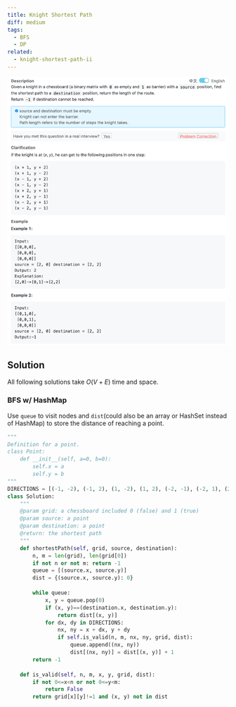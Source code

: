 ```yaml
---
title: Knight Shortest Path
diff: medium
tags:
  - BFS
  - DP
related:
  - knight-shortest-path-ii
---
```


<img class="medium-zoom" src="/algo/knight-shortest-path.png" alt="https://www.lintcode.com/problem/knight-shortest-path">

## Solution

All following solutions take $O(V + E)$ time and space.

### BFS w/ HashMap

Use `queue` to visit nodes and `dist`(could also be an array or HashSet instead of HashMap) to store the distance of reaching a point.

```py
"""
Definition for a point.
class Point:
    def __init__(self, a=0, b=0):
        self.x = a
        self.y = b
"""
DIRECTIONS = [(-1, -2), (-1, 2), (1, -2), (1, 2), (-2, -1), (-2, 1), (2, -1), (2, 1)]
class Solution:
    """
    @param grid: a chessboard included 0 (false) and 1 (true)
    @param source: a point
    @param destination: a point
    @return: the shortest path
    """
    def shortestPath(self, grid, source, destination):
        n, m = len(grid), len(grid[0])
        if not n or not m: return -1
        queue = [(source.x, source.y)]
        dist = {(source.x, source.y): 0}

        while queue:
            x, y = queue.pop(0)
            if (x, y)==(destination.x, destination.y):
                return dist[(x, y)]
            for dx, dy in DIRECTIONS:
                nx, ny = x + dx, y + dy
                if self.is_valid(n, m, nx, ny, grid, dist):
                    queue.append((nx, ny))
                    dist[(nx, ny)] = dist[(x, y)] + 1
        return -1

    def is_valid(self, n, m, x, y, grid, dist):
        if not 0<=x<n or not 0<=y<m:
            return False
        return grid[x][y]!=1 and (x, y) not in dist
```
